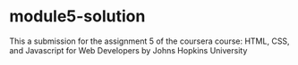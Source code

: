 # module5-solution
This a submission for the assignment 5 of the coursera course: HTML, CSS, and Javascript for Web Developers by Johns Hopkins University

